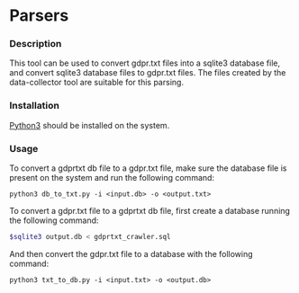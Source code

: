 # Parsers


### Description
This tool can be used to convert gdpr.txt files into a sqlite3 database file, and convert sqlite3 database files to gdpr.txt files. The files created by the data-collector tool are suitable for this parsing. 


### Installation
[Python3](https://www.python.org/) should be installed on the system. 

### Usage
To convert a gdprtxt db file to a gdpr.txt file, make sure the database file is present on the system and run the following command:

```
python3 db_to_txt.py -i <input.db> -o <output.txt>
```

To convert a gdpr.txt file to a gdprtxt db file, first create a database running the following command: 

``` bash
$sqlite3 output.db < gdprtxt_crawler.sql 
```

And then convert the gdpr.txt file to a database with the following command: 

```
python3 txt_to_db.py -i <input.txt> -o <output.db>
```

